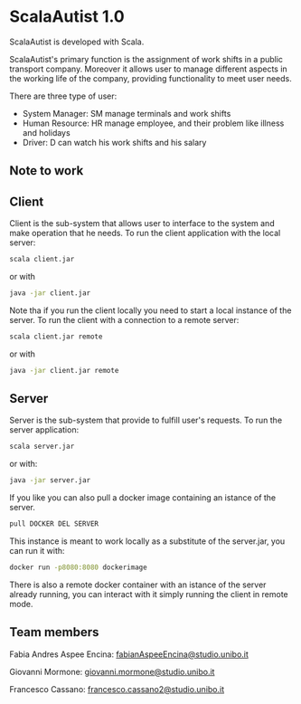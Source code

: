 # ScalaAutist 1.0

ScalaAutist is developed with Scala.

ScalaAutist's primary function is the assignment of work shifts in a public transport company.
Moreover it allows user to manage different aspects in the working life of the company, 
providing functionality to meet user needs.

There are three type of user: 
 - System Manager: SM manage terminals and work shifts
 - Human Resource: HR manage employee, and their problem like illness and holidays 
 - Driver: D can watch his work shifts and his salary
 
## Note to work
 
## Client
Client is the sub-system that allows user to interface to the system and make operation that he needs.
To run the client application with the local server:
```bash
scala client.jar
```
or with
```bash
java -jar client.jar
```
Note tha if you run the client locally you need to start a local instance of the server.
To run the client with a connection to a remote server:
```bash
scala client.jar remote
```
or with 
```bash
java -jar client.jar remote
```

## Server
Server is the sub-system that provide to fulfill user's requests.
To run the server application:
```bash
scala server.jar
```
or with:
```bash
java -jar server.jar
```
If you like you can also pull a docker image containing an istance of the server.
```bash
pull DOCKER DEL SERVER
```
This instance is meant to work locally as a substitute of the server.jar, you can run it
with:
```bash
docker run -p8080:8080 dockerimage
```
There is also a remote docker container with an istance of the server already running, you can interact with it
simply running the client in remote mode.



## Team members

Fabia Andres Aspee Encina: fabianAspeeEncina@studio.unibo.it

Giovanni Mormone: giovanni.mormone@studio.unibo.it

Francesco Cassano: francesco.cassano2@studio.unibo.it
 
 